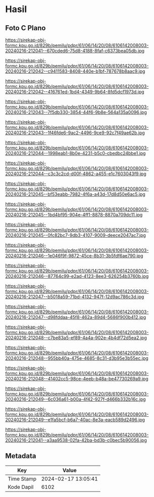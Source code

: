 # Hasil

## Foto C Plano

https://sirekap-obj-formc.kpu.go.id/829b/pemilu/pdpr/61/06/14/20/08/6106142008003-20240216-212041--670cded6-75d8-4188-8faf-c6373bea05db.jpg

https://sirekap-obj-formc.kpu.go.id/829b/pemilu/pdpr/61/06/14/20/08/6106142008003-20240216-212042--c9411583-8408-440e-b1bf-787678b8aac9.jpg

https://sirekap-obj-formc.kpu.go.id/829b/pemilu/pdpr/61/06/14/20/08/6106142008003-20240216-212042--416761ed-1bd4-4349-9b64-8fd5dcf1973d.jpg

https://sirekap-obj-formc.kpu.go.id/829b/pemilu/pdpr/61/06/14/20/08/6106142008003-20240216-212043--7f5db330-3854-44f6-9b8e-564a135a0096.jpg

https://sirekap-obj-formc.kpu.go.id/829b/pemilu/pdpr/61/06/14/20/08/6106142008003-20240216-212043--1f46fde6-9ac2-4496-9ce9-92c7f49ae62b.jpg

https://sirekap-obj-formc.kpu.go.id/829b/pemilu/pdpr/61/06/14/20/08/6106142008003-20240216-212044--1998eab1-8b0e-4231-b5c0-cbedbc24bbe1.jpg

https://sirekap-obj-formc.kpu.go.id/829b/pemilu/pdpr/61/06/14/20/08/6106142008003-20240216-212044--c3c3c2cd-d00f-4862-a455-e1c7603043f9.jpg

https://sirekap-obj-formc.kpu.go.id/829b/pemilu/pdpr/61/06/14/20/08/6106142008003-20240216-212045--bf53eabb-7982-4f6a-a43d-17d8d50e6ac5.jpg

https://sirekap-obj-formc.kpu.go.id/829b/pemilu/pdpr/61/06/14/20/08/6106142008003-20240216-212045--1bd4bf95-904e-4ff1-8878-8870a709dc11.jpg

https://sirekap-obj-formc.kpu.go.id/829b/pemilu/pdpr/61/06/14/20/08/6106142008003-20240216-212045--0fc82bc7-9db3-4107-9009-deece2047ac7.jpg

https://sirekap-obj-formc.kpu.go.id/829b/pemilu/pdpr/61/06/14/20/08/6106142008003-20240216-212046--1e046f9f-9872-45ce-8b31-3b5fdf6ae790.jpg

https://sirekap-obj-formc.kpu.go.id/829b/pemilu/pdpr/61/06/14/20/08/6106142008003-20240216-212046--87764c99-e2ad-4123-8ee3-626254b3760b.jpg

https://sirekap-obj-formc.kpu.go.id/829b/pemilu/pdpr/61/06/14/20/08/6106142008003-20240216-212047--b5018a59-71bd-4132-947f-12d9ac786c3d.jpg

https://sirekap-obj-formc.kpu.go.id/829b/pemilu/pdpr/61/06/14/20/08/6106142008003-20240216-212047--d98fddaa-45f8-462a-89d4-5686f900b412.jpg

https://sirekap-obj-formc.kpu.go.id/829b/pemilu/pdpr/61/06/14/20/08/6106142008003-20240216-212048--c7be83a5-ef89-4a4a-902e-4b4df72d5ea2.jpg

https://sirekap-obj-formc.kpu.go.id/829b/pemilu/pdpr/61/06/14/20/08/6106142008003-20240216-212048--955bb40a-475e-4685-8c31-d3b95e3b55ec.jpg

https://sirekap-obj-formc.kpu.go.id/829b/pemilu/pdpr/61/06/14/20/08/6106142008003-20240216-212048--41402cc5-98ce-4eeb-b48a-be47730269a9.jpg

https://sirekap-obj-formc.kpu.go.id/829b/pemilu/pdpr/61/06/14/20/08/6106142008003-20240216-212049--6c036a61-b00a-4f42-927f-d466b332b16c.jpg

https://sirekap-obj-formc.kpu.go.id/829b/pemilu/pdpr/61/06/14/20/08/6106142008003-20240216-212049--e1fa5bcf-b6a7-40ac-8e3a-eacb589d2496.jpg

https://sirekap-obj-formc.kpu.go.id/829b/pemilu/pdpr/61/06/14/20/08/6106142008003-20240216-212041--a3aa9538-02fa-42ba-bd3b-c0bec5b90056.jpg


## Metadata

| Key        | Value               |
| ---------- | ------------------- |
| Time Stamp | 2024-02-17 13:05:41 |
| Kode Dapil | 6102                |



